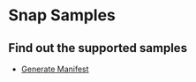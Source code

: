 # Snap Samples

## Find out the supported samples 

* [Generate Manifest](./generate-manifest/README.md)
